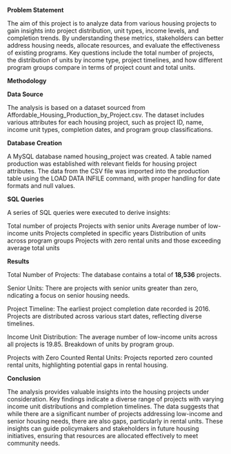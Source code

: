 **Problem Statement**

The aim of this project is to analyze data from various housing projects to gain insights into project distribution, unit types, income levels, and completion trends. By understanding these metrics, stakeholders can better address housing needs, allocate resources, and evaluate the effectiveness of existing programs. Key questions include the total number of projects, the distribution of units by income type, project timelines, and how different program groups compare in terms of project count and total units.

**Methodology**

**Data Source**

The analysis is based on a dataset sourced from Affordable_Housing_Production_by_Project.csv. The dataset includes various attributes for each housing project, such as project ID, name, income unit types, completion dates, and program group classifications.

**Database Creation**

A MySQL database named housing_project was created.
A table named production was established with relevant fields for housing project attributes.
The data from the CSV file was imported into the production table using the LOAD DATA INFILE command, with proper handling for date formats and null values.

**SQL Queries**

A series of SQL queries were executed to derive insights:

Total number of projects
Projects with senior units
Average number of low-income units
Projects completed in specific years
Distribution of units across program groups
Projects with zero rental units and those exceeding average total units

**Results**

Total Number of Projects: The database contains a total of **18,536** projects.

Senior Units: There are projects with senior units greater than zero, ndicating a focus on senior housing needs.

Project Timeline: 
The earliest project completion date recorded is 2016.
Projects are distributed across various start dates, reflecting diverse timelines.

Income Unit Distribution:
The average number of low-income units across all projects is 19.85.
Breakdown of units by program group.

Projects with Zero Counted Rental Units: Projects reported zero counted rental units, highlighting potential gaps in rental housing.


**Conclusion**

The analysis provides valuable insights into the housing projects under consideration. Key findings indicate a diverse range of projects with varying income unit distributions and completion timelines. The data suggests that while there are a significant number of projects addressing low-income and senior housing needs, there are also gaps, particularly in rental units. These insights can guide policymakers and stakeholders in future housing initiatives, ensuring that resources are allocated effectively to meet community needs.
